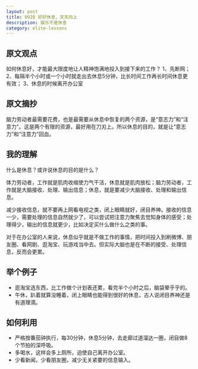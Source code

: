 ```yaml
---
layout: post
title: 0920 好好休息，天天向上
description: 娱乐不是休息
category: elite-lessons
---
```


## 原文观点
如何休息好，才能最大限度地让人精神饱满地投入到接下来的工作？
1、先断网；
2、每隔半个小时或一个小时就走出去休息5分钟，比长时间工作再长时间休息更有效；
3、休息的时候离开办公室

## 原文摘抄
脑力劳动者最需要花费，也是最需要从休息中恢复的两个资源，是“意志力”和“注意力”。这是两个有限的资源，最好用在刀刃上。所以休息的目的，就是让“意志力”和“注意力”回血。

## 我的理解
什么是休息？或许说休息的目的是什么？

体力劳动者，工作就是肌肉收缩使力气干活，休息就是肌肉放松；脑力劳动者，工作就是大脑接收、处理、输出信息；休息，就是要减少大脑接收、处理和输出信息。

减少接收信息，就不要再上网看电视之类，闭上眼睛就好，闭目养神。接收的信息一少，需要处理的信息自然就少了，可以尝试把注意力聚焦去觉知身体的感受；处理得少，输出的信息就更少，比如决定买什么做什么之类的事。

对于在办公室的人来说，休息似乎就是不做工作的事情，把时间投入到刷微博、朋友圈、看网剧、逛淘宝、玩游戏当中去。但实际大脑也是在不断的接受、处理信息，反而会更累。

## 举个例子
- 逛淘宝选东西，比工作做个计划表还累，看完半个小时之后，脑袋晕乎乎的。
- 午休，趴着就算没睡着，闭上眼睛也能得到很好的休息，古人说闭目养神还是有道理滴。

## 如何利用
- 严格按番茄钟执行，每30分钟，休息5分钟，去走廊过道溜达一圈，闭目做8个节拍的深呼吸。
- 多喝水，这样会多上厕所，迫使自己离开办公室。
- 少看新闻，少看朋友圈，减少无关紧要的信息输入。
